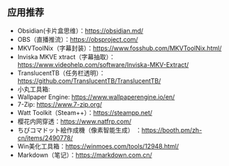 ## 应用推荐
+ Obsidian(卡片盒思维）：https://obsidian.md/
+ OBS（直播推流）：https://obsproject.com/
+ MKVToolNix（字幕封装）：https://www.fosshub.com/MKVToolNix.html/
+ Inviska MKVE xtract（字幕抽取）：https://www.videohelp.com/software/Inviska-MKV-Extract/
+ TranslucentTB（任务栏透明）：https://github.com/TranslucentTB/TranslucentTB/
+ 小丸工具箱: 
+ Wallpaper Engine: https://www.wallpaperengine.io/en/
+ 7-Zip: https://www.7-zip.org/
+ Watt Toolkit（Steam++）：https://steampp.net/
+ 樱花内网穿透：https://www.natfrp.com/
+ ちびコマドット絵作成機（像素智能生成） ：https://booth.pm/zh-cn/items/2490778/
+ Win美化工具箱：https://winmoes.com/tools/12948.html/
+ Markdown（笔记）：https://markdown.com.cn/
